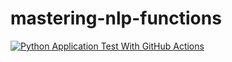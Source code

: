 # mastering-nlp-functions

[![Python Application Test With GitHub Actions](https://github.com/ethanverper/mastering-nlp-functions/actions/workflows/main.yml/badge.svg)](https://github.com/ethanverper/mastering-nlp-functions/actions/workflows/main.yml)
